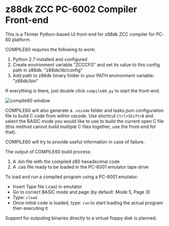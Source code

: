z88dk ZCC PC-6002 Compiler Front-end
=====================================

This is a Tkinter Python-based UI front-end for z88dk ZCC compiler for PC-60 platform.

COMPILE60 requires the following to work:

1. Python 2.7 installed and configured
2. Create environment variable "ZCCCFG" and set its value to this config path in z88dk: "z88dk/lib/config"
3. Add path to z88dk binary folder in your PATH environment variable: "z88dk/bin"

If everything is there, just double click `compile60.py` to start the front-end.

![compile60 window](http://zenithsal.com/assets/photos/pc6002/compile60_scrnshot_window.png)

COMPILE60 will also generate a `.vscode` folder and tasks.json configuration file to build C code from within vscode. Use shortcut `Ctrl+Shift+B` and select the BASIC mode you would like to use to build the current open C file (this method cannot build multiple C files together, use the front-end for that).

COMPILE60 will try to provide useful information in case of failure.

The output of COMPILE60 build process:

1. A .bin file with the compiled z80 hexadecimal code
2. A .cas file ready to be loaded in the PC-6001 emulator tape drive

To load and run a compiled program using a PC-6001 emulator:

- Insert Tape file (.cas) in emulator
- Go to correct BASIC mode and page (by default: Mode 5, Page 3)
- Type: `cload`
- Once initial code is loaded, type: `run` to start loading the actual program then executing it

Support for outputing binaries directly to a virtual floppy disk is planned. 
